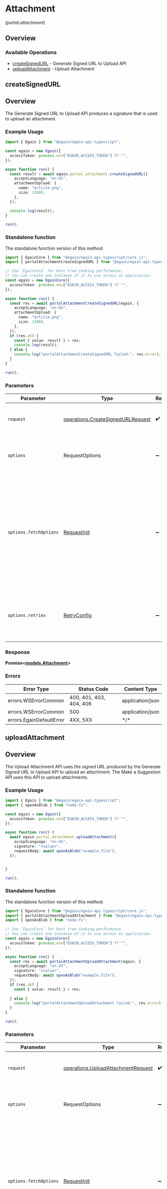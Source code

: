 # Attachment
(*portal.attachment*)

## Overview

### Available Operations

* [createSignedURL](#createsignedurl) - Generate Signed URL to Upload API
* [uploadAttachment](#uploadattachment) - Upload Attachment

## createSignedURL

## Overview
   The Generate Signed URL to Upload API produces a signature that is used to upload an attachment. 


### Example Usage

<!-- UsageSnippet language="typescript" operationID="createSignedURL" method="post" path="/attachment/preupload" -->
```typescript
import { Egain } from "@egain/egain-api-typescript";

const egain = new Egain({
  accessToken: process.env["EGAIN_ACCESS_TOKEN"] ?? "",
});

async function run() {
  const result = await egain.portal.attachment.createSignedURL({
    acceptLanguage: "en-US",
    attachmentUpload: {
      name: "article.png",
      size: 11889,
    },
  });

  console.log(result);
}

run();
```

### Standalone function

The standalone function version of this method:

```typescript
import { EgainCore } from "@egain/egain-api-typescript/core.js";
import { portalAttachmentCreateSignedURL } from "@egain/egain-api-typescript/funcs/portalAttachmentCreateSignedURL.js";

// Use `EgainCore` for best tree-shaking performance.
// You can create one instance of it to use across an application.
const egain = new EgainCore({
  accessToken: process.env["EGAIN_ACCESS_TOKEN"] ?? "",
});

async function run() {
  const res = await portalAttachmentCreateSignedURL(egain, {
    acceptLanguage: "en-US",
    attachmentUpload: {
      name: "article.png",
      size: 11889,
    },
  });
  if (res.ok) {
    const { value: result } = res;
    console.log(result);
  } else {
    console.log("portalAttachmentCreateSignedURL failed:", res.error);
  }
}

run();
```

### Parameters

| Parameter                                                                                                                                                                      | Type                                                                                                                                                                           | Required                                                                                                                                                                       | Description                                                                                                                                                                    |
| ------------------------------------------------------------------------------------------------------------------------------------------------------------------------------ | ------------------------------------------------------------------------------------------------------------------------------------------------------------------------------ | ------------------------------------------------------------------------------------------------------------------------------------------------------------------------------ | ------------------------------------------------------------------------------------------------------------------------------------------------------------------------------ |
| `request`                                                                                                                                                                      | [operations.CreateSignedURLRequest](../../models/operations/createsignedurlrequest.md)                                                                                         | :heavy_check_mark:                                                                                                                                                             | The request object to use for the request.                                                                                                                                     |
| `options`                                                                                                                                                                      | RequestOptions                                                                                                                                                                 | :heavy_minus_sign:                                                                                                                                                             | Used to set various options for making HTTP requests.                                                                                                                          |
| `options.fetchOptions`                                                                                                                                                         | [RequestInit](https://developer.mozilla.org/en-US/docs/Web/API/Request/Request#options)                                                                                        | :heavy_minus_sign:                                                                                                                                                             | Options that are passed to the underlying HTTP request. This can be used to inject extra headers for examples. All `Request` options, except `method` and `body`, are allowed. |
| `options.retries`                                                                                                                                                              | [RetryConfig](../../lib/utils/retryconfig.md)                                                                                                                                  | :heavy_minus_sign:                                                                                                                                                             | Enables retrying HTTP requests under certain failure conditions.                                                                                                               |

### Response

**Promise\<[models.Attachment](../../models/attachment.md)\>**

### Errors

| Error Type               | Status Code              | Content Type             |
| ------------------------ | ------------------------ | ------------------------ |
| errors.WSErrorCommon     | 400, 401, 403, 404, 406  | application/json         |
| errors.WSErrorCommon     | 500                      | application/json         |
| errors.EgainDefaultError | 4XX, 5XX                 | \*/\*                    |

## uploadAttachment

## Overview
   The Upload Attachment API uses the signed URL produced by the Generate Signed URL to Upload API to upload an attachment. 
   The Make a Suggestion API uses this API to upload attachments.


### Example Usage

<!-- UsageSnippet language="typescript" operationID="uploadAttachment" method="post" path="/attachment/upload" -->
```typescript
import { Egain } from "@egain/egain-api-typescript";
import { openAsBlob } from "node:fs";

const egain = new Egain({
  accessToken: process.env["EGAIN_ACCESS_TOKEN"] ?? "",
});

async function run() {
  await egain.portal.attachment.uploadAttachment({
    acceptLanguage: "en-US",
    signature: "<value>",
    requestBody: await openAsBlob("example.file"),
  });


}

run();
```

### Standalone function

The standalone function version of this method:

```typescript
import { EgainCore } from "@egain/egain-api-typescript/core.js";
import { portalAttachmentUploadAttachment } from "@egain/egain-api-typescript/funcs/portalAttachmentUploadAttachment.js";
import { openAsBlob } from "node:fs";

// Use `EgainCore` for best tree-shaking performance.
// You can create one instance of it to use across an application.
const egain = new EgainCore({
  accessToken: process.env["EGAIN_ACCESS_TOKEN"] ?? "",
});

async function run() {
  const res = await portalAttachmentUploadAttachment(egain, {
    acceptLanguage: "en-US",
    signature: "<value>",
    requestBody: await openAsBlob("example.file"),
  });
  if (res.ok) {
    const { value: result } = res;
    
  } else {
    console.log("portalAttachmentUploadAttachment failed:", res.error);
  }
}

run();
```

### Parameters

| Parameter                                                                                                                                                                      | Type                                                                                                                                                                           | Required                                                                                                                                                                       | Description                                                                                                                                                                    |
| ------------------------------------------------------------------------------------------------------------------------------------------------------------------------------ | ------------------------------------------------------------------------------------------------------------------------------------------------------------------------------ | ------------------------------------------------------------------------------------------------------------------------------------------------------------------------------ | ------------------------------------------------------------------------------------------------------------------------------------------------------------------------------ |
| `request`                                                                                                                                                                      | [operations.UploadAttachmentRequest](../../models/operations/uploadattachmentrequest.md)                                                                                       | :heavy_check_mark:                                                                                                                                                             | The request object to use for the request.                                                                                                                                     |
| `options`                                                                                                                                                                      | RequestOptions                                                                                                                                                                 | :heavy_minus_sign:                                                                                                                                                             | Used to set various options for making HTTP requests.                                                                                                                          |
| `options.fetchOptions`                                                                                                                                                         | [RequestInit](https://developer.mozilla.org/en-US/docs/Web/API/Request/Request#options)                                                                                        | :heavy_minus_sign:                                                                                                                                                             | Options that are passed to the underlying HTTP request. This can be used to inject extra headers for examples. All `Request` options, except `method` and `body`, are allowed. |
| `options.retries`                                                                                                                                                              | [RetryConfig](../../lib/utils/retryconfig.md)                                                                                                                                  | :heavy_minus_sign:                                                                                                                                                             | Enables retrying HTTP requests under certain failure conditions.                                                                                                               |

### Response

**Promise\<void\>**

### Errors

| Error Type               | Status Code              | Content Type             |
| ------------------------ | ------------------------ | ------------------------ |
| errors.WSErrorCommon     | 400, 401, 403, 404, 406  | application/json         |
| errors.WSErrorCommon     | 500                      | application/json         |
| errors.EgainDefaultError | 4XX, 5XX                 | \*/\*                    |